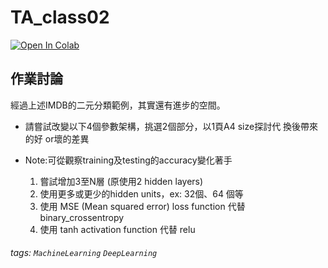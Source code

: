 # TA_class02

[![Open In Colab](https://colab.research.google.com/assets/colab-badge.svg)](https://colab.research.google.com/github/matteosoo/AI_course/blob/master/course02/TA_class02.ipynb)

## 作業討論

經過上述IMDB的二元分類範例，其實還有進步的空間。
- 請嘗試改變以下4個參數架構，挑選2個部分，以1頁A4 size探討代 換後帶來的好 or壞的差異
- Note:可從觀察training及testing的accuracy變化著手

    1. 嘗試增加3至N層 (原使用2 hidden layers)
    2. 使用更多或更少的hidden units，ex: 32個、64 個等
    3. 使用 MSE (Mean squared error) loss function 代替 binary_crossentropy 
    4. 使用 tanh activation function 代替 relu


###### tags: `MachineLearning` `DeepLearning`
